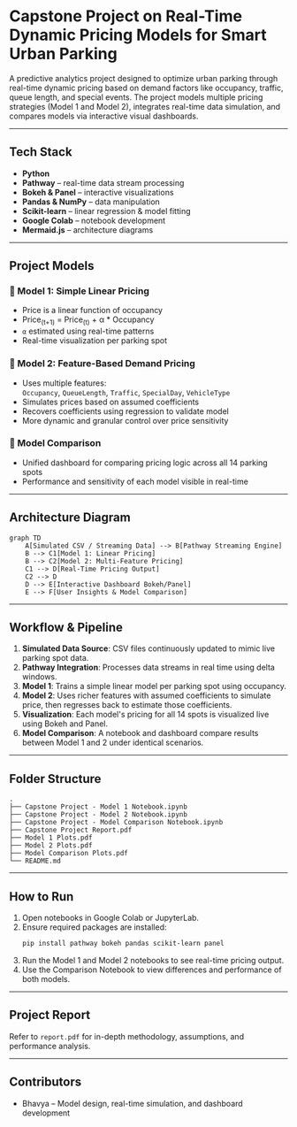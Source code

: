 
# Capstone Project on Real-Time Dynamic Pricing Models for Smart Urban Parking

A predictive analytics project designed to optimize urban parking through real-time dynamic pricing based on demand factors like occupancy, traffic, queue length, and special events. The project models multiple pricing strategies (Model 1 and Model 2), integrates real-time data simulation, and compares models via interactive visual dashboards.

---

## Tech Stack

- **Python**
- **Pathway** – real-time data stream processing
- **Bokeh & Panel** – interactive visualizations
- **Pandas & NumPy** – data manipulation
- **Scikit-learn** – linear regression & model fitting
- **Google Colab** – notebook development
- **Mermaid.js** – architecture diagrams

---

## Project Models

### 🔹 Model 1: Simple Linear Pricing
- Price is a linear function of occupancy
- Price<sub>(t+1)</sub> = Price<sub>(t)</sub> + α * Occupancy
- `α` estimated using real-time patterns 
- Real-time visualization per parking spot

### 🔹 Model 2: Feature-Based Demand Pricing
- Uses multiple features:  
  `Occupancy`, `QueueLength`, `Traffic`, `SpecialDay`, `VehicleType`
- Simulates prices based on assumed coefficients
- Recovers coefficients using regression to validate model
- More dynamic and granular control over price sensitivity

### 🔹 Model Comparison
- Unified dashboard for comparing pricing logic across all 14 parking spots
- Performance and sensitivity of each model visible in real-time

---

## Architecture Diagram

```mermaid
graph TD
    A[Simulated CSV / Streaming Data] --> B[Pathway Streaming Engine]
    B --> C1[Model 1: Linear Pricing]
    B --> C2[Model 2: Multi-Feature Pricing]
    C1 --> D[Real-Time Pricing Output]
    C2 --> D
    D --> E[Interactive Dashboard Bokeh/Panel]
    E --> F[User Insights & Model Comparison]
```

---

## Workflow & Pipeline

1. **Simulated Data Source**: CSV files continuously updated to mimic live parking spot data.
2. **Pathway Integration**: Processes data streams in real time using delta windows.
3. **Model 1**: Trains a simple linear model per parking spot using occupancy.
4. **Model 2**: Uses richer features with assumed coefficients to simulate price, then regresses back to estimate those coefficients.
5. **Visualization**: Each model's pricing for all 14 spots is visualized live using Bokeh and Panel.
6. **Model Comparison**: A notebook and dashboard compare results between Model 1 and 2 under identical scenarios.

---

## Folder Structure

```
.
├── Capstone Project - Model 1 Notebook.ipynb
├── Capstone Project - Model 2 Notebook.ipynb
├── Capstone Project - Model Comparison Notebook.ipynb
├── Capstone Project Report.pdf
├── Model 1 Plots.pdf
├── Model 2 Plots.pdf
├── Model Comparison Plots.pdf
└── README.md
```

---

## How to Run

1. Open notebooks in Google Colab or JupyterLab.
2. Ensure required packages are installed:
   ```bash
   pip install pathway bokeh pandas scikit-learn panel
   ```
3. Run the Model 1 and Model 2 notebooks to see real-time pricing output.
4. Use the Comparison Notebook to view differences and performance of both models.

---

## Project Report

Refer to `report.pdf` for in-depth methodology, assumptions, and performance analysis.

---

## Contributors

- Bhavya – Model design, real-time simulation, and dashboard development
